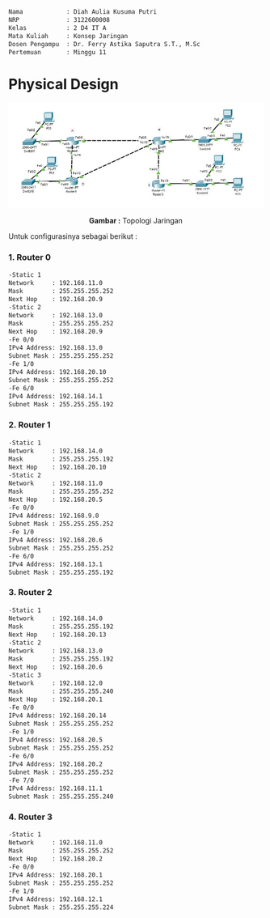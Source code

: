     Nama            : Diah Aulia Kusuma Putri
    NRP             : 3122600008
    Kelas           : 2 D4 IT A
    Mata Kuliah     : Konsep Jaringan
    Dosen Pengampu  : Dr. Ferry Astika Saputra S.T., M.Sc
    Pertemuan       : Minggu 11

# Physical Design

<div align="center">
<img src="./assets/topologi jaringan.JPG">
<p><strong>Gambar :</strong> Topologi Jaringan</p>
</div>

Untuk configurasinya sebagai berikut :

### **1. Router 0**

    -Static 1
    Network     : 192.168.11.0
    Mask        : 255.255.255.252
    Next Hop    : 192.168.20.9
    -Static 2
    Network     : 192.168.13.0
    Mask        : 255.255.255.252
    Next Hop    : 192.168.20.9
    -Fe 0/0
    IPv4 Address: 192.168.13.0
    Subnet Mask : 255.255.255.252
    -Fe 1/0
    IPv4 Address: 192.168.20.10
    Subnet Mask : 255.255.255.252
    -Fe 6/0
    IPv4 Address: 192.168.14.1
    Subnet Mask : 255.255.255.192

### **2. Router 1**

    -Static 1
    Network     : 192.168.14.0
    Mask        : 255.255.255.192
    Next Hop    : 192.168.20.10
    -Static 2
    Network     : 192.168.11.0
    Mask        : 255.255.255.252
    Next Hop    : 192.168.20.5
    -Fe 0/0
    IPv4 Address: 192.168.9.0
    Subnet Mask : 255.255.255.252
    -Fe 1/0
    IPv4 Address: 192.168.20.6
    Subnet Mask : 255.255.255.252
    -Fe 6/0
    IPv4 Address: 192.168.13.1
    Subnet Mask : 255.255.255.192

### **3. Router 2**

    -Static 1
    Network     : 192.168.14.0
    Mask        : 255.255.255.192
    Next Hop    : 192.168.20.13
    -Static 2
    Network     : 192.168.13.0
    Mask        : 255.255.255.192
    Next Hop    : 192.168.20.6
    -Static 3
    Network     : 192.168.12.0
    Mask        : 255.255.255.240
    Next Hop    : 192.168.20.1
    -Fe 0/0
    IPv4 Address: 192.168.20.14
    Subnet Mask : 255.255.255.252
    -Fe 1/0
    IPv4 Address: 192.168.20.5
    Subnet Mask : 255.255.255.252
    -Fe 6/0
    IPv4 Address: 192.168.20.2
    Subnet Mask : 255.255.255.252
    -Fe 7/0
    IPv4 Address: 192.168.11.1
    Subnet Mask : 255.255.255.240

### **4. Router 3**

    -Static 1
    Network     : 192.168.11.0
    Mask        : 255.255.255.252
    Next Hop    : 192.168.20.2
    -Fe 0/0
    IPv4 Address: 192.168.20.1
    Subnet Mask : 255.255.255.252
    -Fe 1/0
    IPv4 Address: 192.168.12.1
    Subnet Mask : 255.255.255.224
